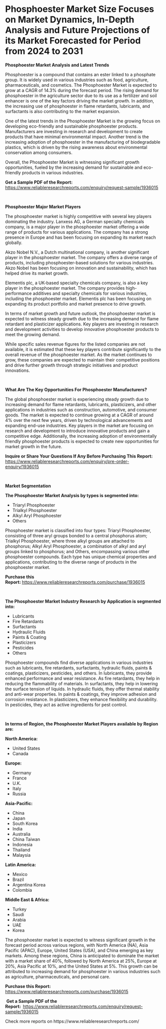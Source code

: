 <p><h1>Phosphoester Market Size Focuses on Market Dynamics, In-Depth Analysis and Future Projections of its Market Forecasted for Period from 2024 to 2031</h1></p><p><strong>Phosphoester Market Analysis and Latest Trends</strong></p>
<p><p>Phosphoester is a compound that contains an ester linked to a phosphate group. It is widely used in various industries such as food, agriculture, pharmaceuticals, and cosmetics. The Phosphoester Market is expected to grow at a CAGR of 14.3% during the forecast period. The rising demand for phosphoester in the agriculture sector due to its use as a fertilizer and soil enhancer is one of the key factors driving the market growth. In addition, the increasing use of phosphoester in flame retardants, lubricants, and surfactants is also contributing to the market expansion.</p><p>One of the latest trends in the Phosphoester Market is the growing focus on developing eco-friendly and sustainable phosphoester products. Manufacturers are investing in research and development to create products that have minimal environmental impact. Another trend is the increasing adoption of phosphoester in the manufacturing of biodegradable plastics, which is driven by the rising awareness about environmental conservation among consumers.</p><p>Overall, the Phosphoester Market is witnessing significant growth opportunities, fueled by the increasing demand for sustainable and eco-friendly products in various industries.</p></p>
<p><strong>Get a Sample PDF of the Report:&nbsp;</strong> <a href="https://www.reliableresearchreports.com/enquiry/request-sample/1936015">https://www.reliableresearchreports.com/enquiry/request-sample/1936015</a></p>
<p>&nbsp;</p>
<p><strong>Phosphoester Major Market Players</strong></p>
<p><p>The phosphoester market is highly competitive with several key players dominating the industry. Lanxess AG, a German specialty chemicals company, is a major player in the phosphoester market offering a wide range of products for various applications. The company has a strong presence in Europe and has been focusing on expanding its market reach globally.</p><p>Akzo Nobel N.V., a Dutch multinational company, is another significant player in the phosphoester market. The company offers a diverse range of products, including phosphoester-based solutions for various industries. Akzo Nobel has been focusing on innovation and sustainability, which has helped drive its market growth.</p><p>Elementis plc, a UK-based specialty chemicals company, is also a key player in the phosphoester market. The company provides high-performance additives and specialty chemicals for various industries, including the phosphoester market. Elementis plc has been focusing on expanding its product portfolio and market presence to drive growth.</p><p>In terms of market growth and future outlook, the phosphoester market is expected to witness steady growth due to the increasing demand for flame retardant and plasticizer applications. Key players are investing in research and development activities to develop innovative phosphoester products to meet the growing demand.</p><p>While specific sales revenue figures for the listed companies are not available, it is estimated that these key players contribute significantly to the overall revenue of the phosphoester market. As the market continues to grow, these companies are expected to maintain their competitive positions and drive further growth through strategic initiatives and product innovations.</p></p>
<p>&nbsp;</p>
<p><strong>What Are The Key Opportunities For Phosphoester Manufacturers?</strong></p>
<p><p>The global phosphoester market is experiencing steady growth due to increasing demand for flame retardants, lubricants, plasticizers, and other applications in industries such as construction, automotive, and consumer goods. The market is expected to continue growing at a CAGR of around 4% over the next few years, driven by technological advancements and expanding end-use industries. Key players in the market are focusing on research and development to introduce innovative products and gain a competitive edge. Additionally, the increasing adoption of environmentally friendly phosphoester products is expected to create new opportunities for market growth in the future.</p></p>
<p><strong>Inquire or Share Your Questions If Any Before Purchasing This Report:</strong> <a href="https://www.reliableresearchreports.com/enquiry/pre-order-enquiry/1936015">https://www.reliableresearchreports.com/enquiry/pre-order-enquiry/1936015</a></p>
<p>&nbsp;</p>
<p><strong>Market Segmentation</strong></p>
<p><strong>The Phosphoester Market Analysis by types is segmented into:</strong></p>
<p><ul><li>Triaryl Phosphoester</li><li>Trialkyl Phosphoester</li><li>Alkyl Aryl Phosphoester</li><li>Others</li></ul></p>
<p><p>Phosphoester market is classified into four types: Triaryl Phosphoester, consisting of three aryl groups bonded to a central phosphorus atom; Trialkyl Phosphoester, where three alkyl groups are attached to phosphorus; Alkyl Aryl Phosphoester, a combination of alkyl and aryl groups linked to phosphorus; and Others, encompassing various other phosphoester compounds. Each type has unique chemical properties and applications, contributing to the diverse range of products in the phosphoester market.</p></p>
<p><strong>Purchase this Report:&nbsp;</strong><a href="https://www.reliableresearchreports.com/purchase/1936015">https://www.reliableresearchreports.com/purchase/1936015</a></p>
<p>&nbsp;</p>
<p><strong>The Phosphoester Market Industry Research by Application is segmented into:</strong></p>
<p><ul><li>Lubricants</li><li>Fire Retardants</li><li>Surfactants</li><li>Hydraulic Fluids</li><li>Paints & Coating</li><li>Plasticizers</li><li>Pesticides</li><li>Others</li></ul></p>
<p><p>Phosphoester compounds find diverse applications in various industries such as lubricants, fire retardants, surfactants, hydraulic fluids, paints & coatings, plasticizers, pesticides, and others. In lubricants, they provide enhanced performance and wear resistance. As fire retardants, they help in reducing the flammability of materials. In surfactants, they help in lowering the surface tension of liquids. In hydraulic fluids, they offer thermal stability and anti-wear properties. In paints & coatings, they improve adhesion and corrosion resistance. In plasticizers, they enhance flexibility and durability. In pesticides, they act as active ingredients for pest control.</p></p>
<p>&nbsp;</p>
<p><strong>In terms of Region, the Phosphoester Market Players available by Region are:</strong></p>
<p>
    <p> <strong> North America: </strong>
        <ul>
            <li>United States</li>
            <li>Canada</li>
        </ul>
        </p> 
    <p> <strong> Europe: </strong>
        <ul>
            <li>Germany</li>
            <li>France</li>
            <li>U.K.</li>
            <li>Italy</li>
            <li>Russia</li>
        </ul>
        </p> 
    <p> <strong> Asia-Pacific: </strong>
        <ul>
            <li>China</li>
            <li>Japan</li>
            <li>South Korea</li>
            <li>India</li>
            <li>Australia</li>
            <li>China Taiwan</li>
            <li>Indonesia</li>
            <li>Thailand</li>
            <li>Malaysia</li>
        </ul>
        </p> 
    <p> <strong> Latin America: </strong>
        <ul>
            <li>Mexico</li>
            <li>Brazil</li>
            <li>Argentina Korea</li>
            <li>Colombia</li>
        </ul>
        </p> 
    <p> <strong> Middle East & Africa: </strong>
        <ul>
            <li>Turkey</li>
            <li>Saudi</li>
            <li>Arabia</li>
            <li>UAE</li>
            <li>Korea</li>
        </ul>
    </p>
    </p>
<p><p>The phosphoester market is expected to witness significant growth in the forecast period across various regions, with North America (NA), Asia Pacific (APAC), Europe, United States (USA), and China emerging as key markets. Among these regions, China is anticipated to dominate the market with a market share of 40%, followed by North America at 25%, Europe at 20%, Asia Pacific at 10%, and the United States at 5%. This growth can be attributed to increasing demand for phosphoester in various industries such as agriculture, pharmaceuticals, and personal care.</p></p>
<p><strong>Purchase this Report: </strong><a href="https://www.reliableresearchreports.com/purchase/1936015">https://www.reliableresearchreports.com/purchase/1936015</a></p>
<p>&nbsp;<strong>Get a Sample PDF of the Report:&nbsp;&nbsp;</strong><a href="https://www.reliableresearchreports.com/enquiry/request-sample/1936015">https://www.reliableresearchreports.com/enquiry/request-sample/1936015</a></p>
<p><strong></strong></p>
<p>Check more reports on https://www.reliableresearchreports.com/</p>